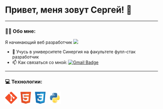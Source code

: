 # Привет, меня зовут Сергей! 👋
 
---
 
### :man_technologist: Обо мне:

Я начинающий веб разработчик <img src="https://media.giphy.com/media/WUlplcMpOCEmTGBtBW/giphy.gif" width="30px">

- :telescope: Учусь в университете Синергия на факультете фулл-стак разработчик
- :mailbox: Как связаться со мной: [![Gmail Badge](https://img.shields.io/badge/-Gmail-red?style=flat&logo=Gmail&logoColor=white)](mailto:sergeybychkow12@gmail.com)
---

### 💻 Технологии:

<div>
  <img src="https://github.com/devicons/devicon/blob/master/icons/git/git-original.svg" title="git" alt="git" width="40" height="40"/>&nbsp
  <img src="https://github.com/devicons/devicon/blob/master/icons/html5/html5-original.svg" title="html5" alt="html5" width="40" height="40"/>&nbsp
  <img src="https://github.com/devicons/devicon/blob/master/icons/css3/css3-original.svg" title="css" alt="css" width="40" height="40"/>&nbsp
  <img src="https://github.com/devicons/devicon/blob/master/icons/python/python-original.svg" title="css" alt="css" width="40" height="40"/>&nbsp
</div>
